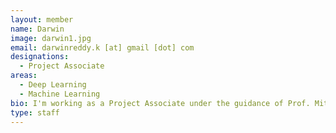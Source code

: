```yaml
---
layout: member
name: Darwin
image: darwin1.jpg
email: darwinreddy.k [at] gmail [dot] com
designations: 
  - Project Associate
areas:
  - Deep Learning
  - Machine Learning
bio: I'm working as a Project Associate under the guidance of Prof. Mitesh M Kapra.  Prior to that, I graduated from IIT Madras in 2017 with bachelors in Computer Science and Engineering and then worked as a software developer in Amazon for 18 months. I'm interested in Deep learning area and I'm currently working on learning network/graph representations.
type: staff
---
```

